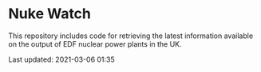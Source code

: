 # Nuke Watch

This repository includes code for retrieving the latest information available on the output of EDF nuclear power plants in the UK.

Last updated: 2021-03-06 01:35